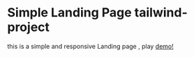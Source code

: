 # Simple Landing Page tailwind-project

this is a simple and responsive Landing page , play [demo!](https://62d30bf8200b4b3bdc63e8e9--silver-speculoos-53e894.netlify.app/)
